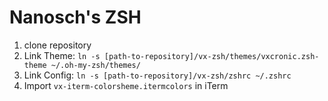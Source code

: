 # Nanosch's ZSH
1. clone repository
2. Link Theme: `ln -s [path-to-repository]/vx-zsh/themes/vxcronic.zsh-theme ~/.oh-my-zsh/themes/`
3. Link Config: `ln -s [path-to-repository]/vx-zsh/zshrc ~/.zshrc`
4. Import `vx-iterm-colorsheme.itermcolors` in iTerm
